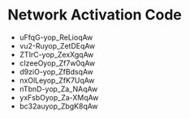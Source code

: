 # Network Activation Code
* uFfqG-yop_ReLioqAw
* vu2-Ruyop_ZetDEqAw
* ZTIrC-yop_ZexXgqAw
* cIzeeOyop_Zf7w0qAw
* d9ziO-yop_ZfBdsqAw
* nxOlLeyop_ZfK7UqAw
* nTbnD-yop_Za_NAqAw
* yxFsbOyop_Za-XMqAw
* bc32auyop_ZbgK8qAw